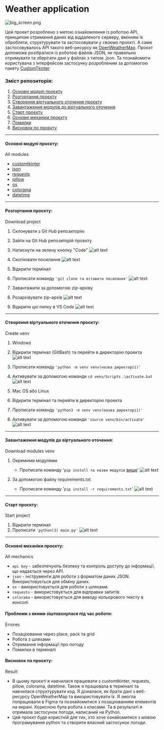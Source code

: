 # Weather application

![big_screen.png](images/readme/Screenshot13.png)

Цей проект розроблено з метою ознайомлення із роботою API, принципом отримання даних від віддаленого серверу, вмінням їх обробляти, структурувати та застосовувати у своємо проєкті. А саме застосовувалось API такого веб-ресурсу як [OpenWeatherMap](https://openweathermap.org). Проєкт допоможе розібратися із роботою файлів JSON, як правильно отримувати та зберігати дані у файлах з типом .json. Та познайомити користувача з інтерфейсом застосунку розробленим за допомогою пакету [CustomTkinter](https://customtkinter.tomschimansky.com)

### Зміст репозиторія:

1. [Основні модулі проєкту](#all-modules)
2. [Розгортання проєкту](#download-project)
3. [Створення віртуального оточення проєкту](#create-venv)
4. [Завантаження модулів до віртуального оточення](#download-modules-venv)
5. [Старт проєкту](#start-project)
6. [Основні механіки проєкту](#all-mechanics)
7. [Помилки](#errores)
8. [Висновок по проєкту](#result) 
___
<h4 id= 'all-modules'>Основні модулі проєкту:</h4>
All modules

- [customtkinter](https://customtkinter.tomschimansky.com/)
- [json](https://docs.python.org/3/library/json.html)
- [requests](https://pypi.org/project/requests/)
- [pillow](https://pypi.org/project/pillow/)
- [os](https://docs.python.org/3/library/os.html)
- [colorama](https://pypi.org/project/colorama/)
- [datetime](https://docs.python.org/3/library/datetime.html#module-datetime)
___
<h4 id= 'download-project'>Розгортання проєкту:</h4>
Download project

1. Склонувати з Git Hub репозиторію
   
  1. Зайти на Git Hub репозиторій проекту
  2. Натиснути на зелену кнопку "Code"
   ![alt text](images/readme/Screenshot1.png)
  3. Скопіювати посилання
   ![alt text](images/readme/Screenshot2.png)
  4. Відкрити термінал
  5. Прописати команду `'git clone та вставити посилання'`
   ![alt text](images/readme/Screenshot3.png)

2. Завантажити за допомогою zip-архіву

  1. Розархівувати zip-архів
   ![alt text](images/readme/Screenshot4.png)
  2. Відкрити цю папку в VS Code
   ![alt text](images/readme/Screenshot5.png)
___
<h4 id= 'create-venv'>Створення віртуального оточення проєкту:</h4>
Сreate venv

1. Windows

  1. Відкрити термінал (GitBash) та перейти в директорію проекта
   ![alt text](images/readme/Screenshot8.png)
  2. Прописати команду `'python -m venv venv(назва директорії)'`
  3. Активувати за допомогою команди `cd venv/Scripts`
`.\activate.bat`
   ![alt text](images/readme/Screenshot9.png)

1. Mac OS або Linux

  1. Відкрити термінал та перейти в директорію проекта
  2. Прописати команду `'python3 -m venv venv(назва директорії)'`
  3. Активувати за допомогою команди `'source venv/bin/activate'`
   ![alt text](images/readme/Screenshot7.png)
___
<h4 id= 'download-modules-venv'>Завантаження модулів до віртуального оточення:</h4>
Download modules venv

1. Окремими модулями
   - Прописати команду '`pip install та назви модулів` [вище](#all-modules)'
   ![alt text](images/readme/Screenshot10.png)

2. За допомогою файлу requirements.txt
   - Прописати команду '`pip install -r requirements.txt`'
  ![alt text](images/readme/Screenshot12.png)

___
<h4 id= 'start-project'>Старт проєкту:</h4>
Start project

   1. Відкрити термінал
   2. Прописати `'python(3) main.py'`
    ![alt text](images/readme/Screenshot11.png)

___
<h4 id= 'all-mechanics'>Основні механіки проєкту:</h4>
All mechanics

- `api key` - забезпечують безпеку та контроль доступу до інформації, що надається через API. 
- `json` - інструменти для роботи з форматом даних JSON.  Використовується для обміну даних.
- `os` - використовується для роботи з шляхами.
- `requests` - використовується для відправки запитів
- `colorama` - використовується для виводу кольорового тексту в консолі

<h4 id= 'errores'>Проблеми з якими зіштовхнулася під час роботи:</h4>
Errores

   - Позаціювання через place, pack та grid
   - Робота з шляхами
   - Отримання інформації про погоду
   - Помилки в терміналі

<h4 id= 'result'>Висновок по проєкту:</h4>
Result

- В цьому проєкті я навчилася працювати з customtkinter, requests, pillow, colorama, datetime. Також я працювала в терміналі та навчилася структурувати код. Я дізналася, як брати дані з веб-ресурсу OpenWeatherMap та використовувати їх. Я змогла попрацювати в Figma та познайомитися з позаціюванням елементів на екрані. Корисною була робота з класами. Та в результаті я отримала застосунок погоди, написаний на Python.
- Цей проєкт буде користній для тих, хто хоче ознайомитися з мовою програмування python та створити власний застосунок погоди.

